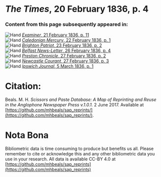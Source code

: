 # *The Times*, 20 February 1836, p. 4  
  
### Content from this page subsequently appeared in:  
![Hand](http://scissorsandpaste.net/wp-content/uploads/2017/06/smallhandpointer.png) [*Examiner*, 21 February 1836, p. 11](https://mhbeals.github.io/sap_html/Examiner/Examiner-21-February-1836-p-11)  
![Hand](http://scissorsandpaste.net/wp-content/uploads/2017/06/smallhandpointer.png) [*Caledonian Mercury*, 22 February 1836, p. 1](https://mhbeals.github.io/sap_html/Caledonian-Mercury/Caledonian-Mercury-22-February-1836-p-1)  
![Hand](http://scissorsandpaste.net/wp-content/uploads/2017/06/smallhandpointer.png) [*Brighton Patriot*, 23 February 1836, p. 2](https://mhbeals.github.io/sap_html/Brighton-Patriot/Brighton-Patriot-23-February-1836-p-2)  
![Hand](http://scissorsandpaste.net/wp-content/uploads/2017/06/smallhandpointer.png) [*Belfast News-Letter*, 26 February 1836, p. 4](https://mhbeals.github.io/sap_html/Belfast-News-Letter/Belfast-News-Letter-26-February-1836-p-4)  
![Hand](http://scissorsandpaste.net/wp-content/uploads/2017/06/smallhandpointer.png) [*Preston Chronicle*, 27 February 1836, p. 2](https://mhbeals.github.io/sap_html/Preston-Chronicle/Preston-Chronicle-27-February-1836-p-2)  
![Hand](http://scissorsandpaste.net/wp-content/uploads/2017/06/smallhandpointer.png) [*Newcastle Courant*, 27 February 1836, p. 3](https://mhbeals.github.io/sap_html/Newcastle-Courant/Newcastle-Courant-27-February-1836-p-3)  
![Hand](http://scissorsandpaste.net/wp-content/uploads/2017/06/smallhandpointer.png) [*Ipswich Journal*, 5 March 1836, p. 1](https://mhbeals.github.io/sap_html/Ipswich-Journal/Ipswich-Journal-5-March-1836-p-1)  


# Citation: 

Beals. M. H. *Scissors and Paste Database: A Map of Reprinting and Reuse in the Anglophone Newspaper Press v.1.0.1.* 2 June 2017. Available at [https://github.com/mhbeals/sap_reprints/](https://github.com/mhbeals/sap_reprints/). 

# Nota Bona

Bibliometric data is time consuming to produce but benefits us all. Please remember to cite or acknowledge this and any other bibliometric data you use in your research. All data is available CC-BY 4.0 at [https://github.com/mhbeals/sap_reprints](https://github.com/mhbeals/sap_reprints)
